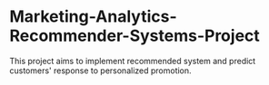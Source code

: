 # Marketing-Analytics-Recommender-Systems-Project
This project aims to implement recommended system and predict customers' response to personalized promotion.
